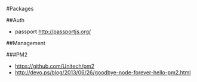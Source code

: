#Packages

##Auth

* passport <http://passportjs.org/>


##Management

###PM2

* <https://github.com/Unitech/pm2>
* <http://devo.ps/blog/2013/06/26/goodbye-node-forever-hello-pm2.html>
